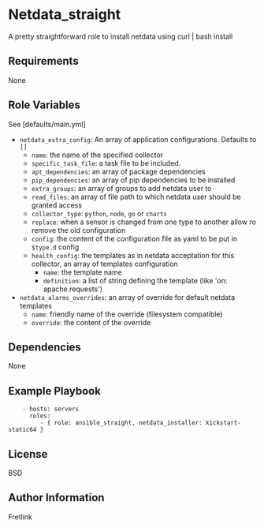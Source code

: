 Netdata\_straight
=========

A pretty straightforward role to install netdata using curl | bash install

Requirements
------------

None

Role Variables
--------------

See [defaults/main.yml]

* `netdata_extra_config`: An array of application configurations. Defaults to `[]`
  * `name`: the name of the specified collector
  * `specific_task_file`: a task file to be included.
  * `apt_dependencies`: an array of package dependencies
  * `pip_dependencies`: an array of pip dependencies to be installed
  * `extra_groups`: an array of groups to add netdata user to
  * `read_files`: an array of file path to which netdata user should be granted access
  * `collector_type`: `python`, `node`, `go` or `charts`
  * `replace`: when a sensor is changed from one type to another allow ro remove the old configuration
  * `config`: the content of the configuration file as yaml to be put in `$type.d` config
  * `health_config`: the templates as in netdata acceptation for this collector, an array of templates configuration
    * `name`: the template name
    * `definition`: a list of string defining the template (like 'on: apache.requests')
* `netdata_alarms_overrides`: an array of override for default netdata templates
  * `name`: friendly name of the override (filesystem compatible)
  * `override`: the content of the override

Dependencies
------------

None

Example Playbook
----------------

```
    - hosts: servers
      roles:
         - { role: ansible_straight, netdata_installer: kickstart-static64 }
```

License
-------

BSD

Author Information
------------------

Fretlink
